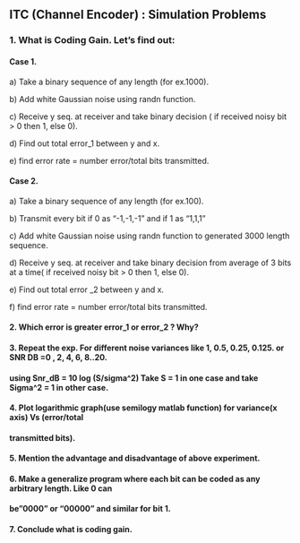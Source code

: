 
## ITC (Channel Encoder) : Simulation Problems
### 1. What is Coding Gain. Let’s find out:

#### Case 1.

a) Take a binary sequence of any length (for ex.1000).

b) Add white Gaussian noise using randn function.

c) Receive y seq. at receiver and take binary decision ( if received noisy bit > 0 then 1, else 0).

d) Find out total error_1 between y and x.

e) find error rate = number error/total bits transmitted.



#### Case 2.


a) Take a binary sequence of any length (for ex.100).

b) Transmit every bit if 0 as “-1,-1,-1” and if 1 as “1,1,1”

c) Add white Gaussian noise using randn function to generated 3000 length sequence.

d) Receive y seq. at receiver and take binary decision from average of 3 bits at a time( if
received noisy bit > 0 then 1, else 0).

e) Find out total error _2 between y and x.

f) find error rate = number error/total bits transmitted.


#### 2. Which error is greater error_1 or error_2 ? Why?


#### 3. Repeat the exp. For different noise variances like 1, 0.5, 0.25, 0.125. or SNR DB =0 , 2, 4, 6, 8..20.
#### using Snr_dB = 10 log (S/sigma^2) Take S = 1 in one case and take Sigma^2 = 1 in other case.


#### 4. Plot logarithmic graph(use semilogy matlab function) for variance(x axis) Vs (error/total
#### transmitted bits).


#### 5. Mention the advantage and disadvantage of above experiment.


#### 6. Make a generalize program where each bit can be coded as any arbitrary length. Like 0 can
#### be”0000” or “00000” and similar for bit 1.
#### 7. Conclude what is coding gain.
